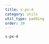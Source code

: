 ```yaml
---
title: s-px-4
category: utils
util_type: padding
order: 39
---
```

<div class="s-px-4">
  <code>s-px-4</code>
</div>